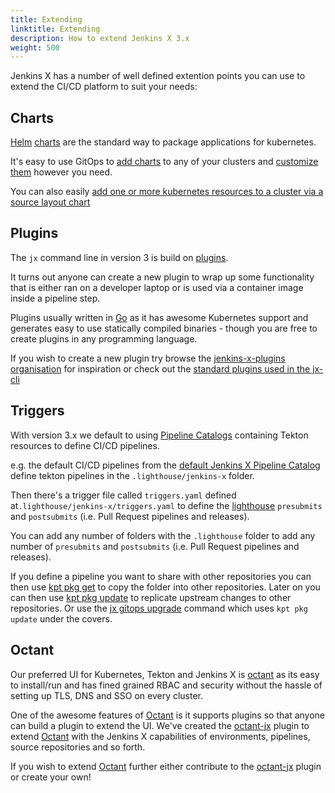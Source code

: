 ```yaml
---
title: Extending
linktitle: Extending
description: How to extend Jenkins X 3.x 
weight: 500
---
```


Jenkins X has a number of well defined extention points you can use to extend the CI/CD platform to suit your needs:

## Charts

[Helm](https://helm.sh/) [charts](https://helm.sh/docs/topics/charts/) are the standard way to package applications for kubernetes.

It's easy to use GitOps to [add charts](/docs/v3/develop/apps/#adding-charts) to any of your clusters and [customize them](/docs/v3/develop/apps/#customising-charts) however you need.


You can also easily [add one or more kubernetes resources to a cluster via a source layout chart](/docs/v3/develop/apps/#adding-resources)
    

## Plugins

The `jx` command line in version 3 is build on [plugins](https://github.com/jenkins-x/jx-cli#plugins).

It turns out anyone can create a new plugin to wrap up some functionality that is either ran on a developer laptop or is used via a container image inside a pipeline step.

Plugins usually written in [Go](https://golang.org/) as it has awesome Kubernetes support and generates easy to use statically compiled binaries - though you are free to create plugins in any programming language.

If you wish to create a new plugin try browse the [jenkins-x-plugins organisation](https://github.com/jenkins-x-plugins) for inspiration or check out the [standard plugins used in the jx-cli](https://github.com/jenkins-x/jx-cli#plugins)

## Triggers

With version 3.x we default to using [Pipeline Catalogs](/docs/v3/develop/pipeline-catalog/) containing Tekton resources to define CI/CD pipelines.

e.g. the default CI/CD pipelines from the [default Jenkins X Pipeline Catalog]() define tekton pipelines in the `.lighthouse/jenkins-x` folder.

Then there's a trigger file called `triggers.yaml` defined at`.lighthouse/jenkins-x/triggers.yaml` to define the [lighthouse](https://github.com/jenkins-x/lighthouse) `presubmits` and `postsubmits` (i.e. Pull Request pipelines and releases).

You can add any number of folders with the `.lighthouse` folder to add any number of `presubmits` and `postsubmits` (i.e. Pull Request pipelines and releases).

If you define a pipeline you want to share with other repositories you can then use [kpt pkg get](https://googlecontainertools.github.io/kpt/reference/pkg/get/) to copy the folder into other repositories. Later on you can then use [kpt pkg update](https://googlecontainertools.github.io/kpt/reference/pkg/update/) to replicate upstream changes to other repositories. Or use the [jx gitops upgrade](/docs/v3/guides/upgrade/#cluster) command which uses `kpt pkg update` under the covers.


## Octant

Our preferred UI for Kubernetes, Tekton and Jenkins X is [octant](/docs/v3/develop/ui/#octant) as its easy to install/run and has fined grained RBAC and security without the hassle of setting up TLS, DNS and SSO on every cluster.

One of the awesome features of [Octant](https://octant.dev/) is it supports plugins so that anyone can build a plugin to extend the UI. We've created the [octant-jx](https://github.com/jenkins-x/octant-jx) plugin to extend [Octant](https://octant.dev/) with the Jenkins X capabilities of environments, pipelines, source repositories and so forth. 

If you wish to extend [Octant](https://octant.dev/) further either contribute to the [octant-jx](https://github.com/jenkins-x/octant-jx) plugin or create your own!  